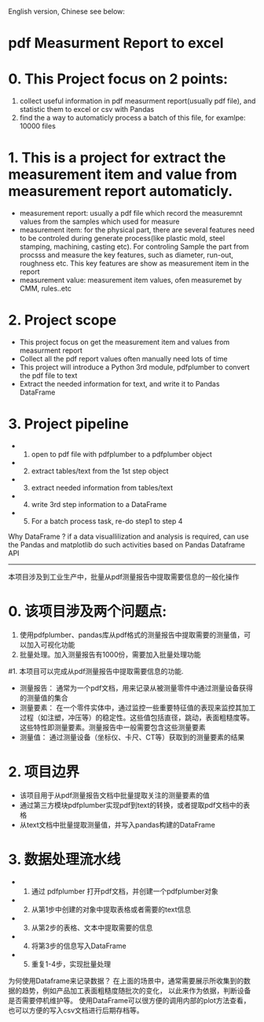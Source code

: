 English version, Chinese see below:
# pdf Measurment Report to excel
# 0. This Project focus on 2 points:
 1. collect useful information in pdf measurment report(usually pdf file), and statistic them to excel or csv with Pandas
 2. find the a way to automaticly process a batch of this file, for examlpe: 10000 files

# 1. This is a project for extract the measurement item and value from measurement report automaticly.

  - measurement report: usually a pdf file which record the measuremnt values from the samples
    which used for measure
  - measurement item: for the physical part, there are several features need to be controled
    during generate process(like plastic mold, steel stamping, machining, casting etc). For controling
    Sample the part from procsss and measure the key features, such as diameter, run-out, roughness etc.
    This key features are show as measurement item in the report
  - measurement value: measurement item values, ofen measuremet by CMM, rules..etc

# 2. Project scope

  - This project focus on get the measurement item and values from measurment report
  - Collect all the pdf report values often manually need lots of time
  - This project will introduce a Python 3rd module, pdfplumber to convert the pdf file to text
  - Extract the needed information for text, and write it to Pandas DataFrame

# 3. Project pipeline
  - 1. open to pdf file with pdfplumber to a pdfplumber object
  - 2. extract tables/text from the 1st step object
  - 3. extract needed information from tables/text
  - 4. write 3rd step information to a DataFrame
  - 5. For a batch process task, re-do step1 to step 4

Why DataFrame ?
if a data visuallilization and analysis is required, can use the Pandas and matplotlib do such
activities based on Pandas Dataframe API

-----------------------------------------------------------------

本项目涉及到工业生产中，批量从pdf测量报告中提取需要信息的一般化操作
# 0. 该项目涉及两个问题点:
 1. 使用pdfplumber、pandas库从pdf格式的测量报告中提取需要的测量值，可以加入可视化功能
 2. 批量处理。加入测量报告有1000份，需要加入批量处理功能

#1. 本项目可以完成从pdf测量报告中提取需要信息的功能.

 - 测量报告： 通常为一个pdf文档，用来记录从被测量零件中通过测量设备获得的测量值的集合
 - 测量要素： 在一个零件实体中，通过监控一些重要特征值的表现来监控其加工过程（如注塑，冲压等）的稳定性。这些值包括直径，跳动，表面粗糙度等。
   这些特性即测量要素。测量报告中一般需要包含这些测量要素
 - 测量值： 通过测量设备（坐标仪、卡尺、CT等）获取到的测量要素的结果


# 2. 项目边界

  - 该项目用于从pdf测量报告文档中批量提取关注的测量要素的值
  - 通过第三方模块pdfplumber实现pdf到text的转换，或者提取pdf文档中的表格
  - 从text文档中批量提取测量值，并写入pandas构建的DataFrame

# 3. 数据处理流水线
  - 1. 通过 pdfplumber 打开pdf文档，并创建一个pdfplumber对象
  - 2. 从第1步中创建的对象中提取表格或者需要的text信息
  - 3. 从第2步的表格、文本中提取需要的信息
  - 4. 将第3步的信息写入DataFrame
  - 5. 重复1-4步，实现批量处理

为何使用Dataframe来记录数据？
在上面的场景中，通常需要展示所收集到的数据的趋势，例如产品加工表面粗糙度随批次的变化，
以此来作为依据，判断设备是否需要停机维护等。
使用DataFrame可以很方便的调用内部的plot方法查看，也可以方便的写入csv文档进行后期存档等。

